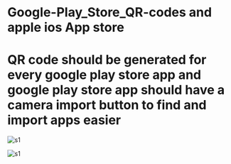 # Google-Play_Store_QR-codes and apple ios App store
# QR code should be generated for every google play store app and google play store app should have a camera import button to find and import apps easier

![s1](https://raw.githubusercontent.com/c4pt000/Google-Play_Store_QR-codes/main/QR-app-store-install.png)

![s1](https://raw.githubusercontent.com/c4pt000/Google-Play_Store_QR-codes/main/camera-import-link-button-listen-to-camera-app.png)
